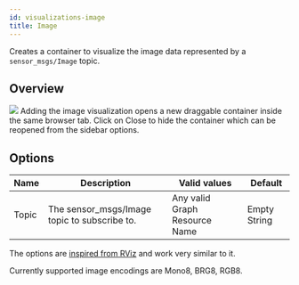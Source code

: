 ```yaml
---
id: visualizations-image
title: Image
---
```


Creates a container to visualize the image data represented by a `sensor_msgs/Image` topic.

## Overview
![](/img/viz/viz-image.png)
Adding the image visualization opens a new draggable container inside the same browser tab.
Click on Close to hide the container which can be reopened from the sidebar options.

## Options

Name | Description | Valid values | Default  
--- | --- | --- | ---
Topic | The sensor_msgs/Image topic to subscribe to. | Any valid Graph Resource Name | Empty String


The options are [inspired from RViz](http://wiki.ros.org/rviz/DisplayTypes/Image) and work very similar to it.

Currently supported image encodings are Mono8, BRG8, RGB8.
